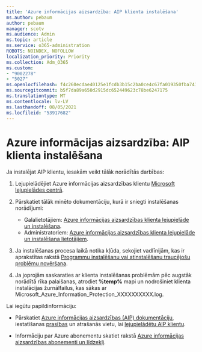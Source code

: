 ```yaml
---
title: 'Azure informācijas aizsardzība: AIP klienta instalēšana'
ms.author: pebaum
author: pebaum
manager: scotv
ms.audience: Admin
ms.topic: article
ms.service: o365-administration
ROBOTS: NOINDEX, NOFOLLOW
localization_priority: Priority
ms.collection: Adm_O365
ms.custom:
- "9002278"
- "5027"
ms.openlocfilehash: f4c260ecdae40125e1fcdb3b15c2ba0ce4c67fa019350fba7413d9db9b53d070
ms.sourcegitcommit: b5f7da89a650d2915dc652449623c78be6247175
ms.translationtype: MT
ms.contentlocale: lv-LV
ms.lasthandoff: 08/05/2021
ms.locfileid: "53917682"
---
```

# <a name="azure-information-protection-aip-client-installation"></a>Azure informācijas aizsardzība: AIP klienta instalēšana

Ja instalējat AIP klientu, iesakām veikt tālāk norādītās darbības:

1. Lejupielādējiet Azure informācijas aizsardzības klientu [Microsoft lejupielādes centrā](https://www.microsoft.com/download/details.aspx?id=53018).

2. Pārskatiet tālāk minēto dokumentāciju, kurā ir sniegti instalēšanas norādījumi:

    - Galalietotājiem: [Azure informācijas aizsardzības klienta lejupielāde un instalēšana](https://docs.microsoft.com/azure/information-protection/rms-client/install-client-app).
    - Administratoriem: [Azure informācijas aizsardzības klienta lejupielāde un instalēšana lietotājiem](https://docs.microsoft.com/azure/information-protection/rms-client/client-admin-guide-install).

3. Ja instalēšanas procesa laikā notika kļūda, sekojiet vadlīnijām, kas ir aprakstītas rakstā [Programmu instalēšanu vai atinstalēšanu traucējošu problēmu novēršana](https://support.microsoft.com/help/17588/windows-fix-problems-that-block-programs-being-installed-or-removed).

4. Ja joprojām saskaraties ar klienta instalēšanas problēmām pēc augstāk norādītā rīka palaišanas, atrodiet **%temp%** mapi un nodrošiniet klienta instalācijas žurnālfailus, kas sākas ar Microsoft_Azure_Information_Protection_XXXXXXXXXX.log.

Lai iegūtu papildinformāciju:

- Pārskatiet [Azure informācijas aizsardzības (AIP) dokumentāciju](https://docs.microsoft.com/azure/information-protection/what-is-information-protection), iestatīšanas [prasības](https://docs.microsoft.com/azure/information-protection/get-started/requirements) un atrašanās vietu, lai [lejupielādētu AIP klientu](https://www.microsoft.com/download/details.aspx?id=53018).

- Informāciju par Azure abonementu skatiet rakstā [Azure informācijas aizsardzības abonementi un līdzekļi](https://azure.microsoft.com/pricing/details/information-protection).
